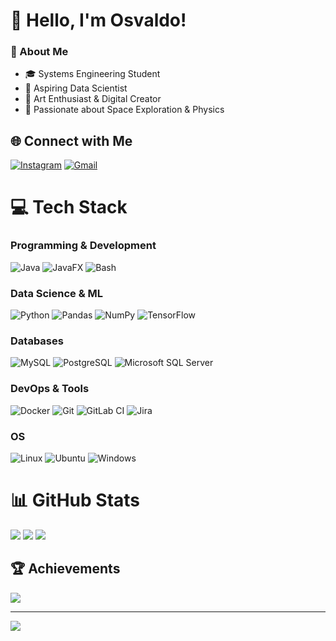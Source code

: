 # 👋 Hello, I'm Osvaldo!

### 💫 About Me
- 🎓 Systems Engineering Student 
- 🌱 Aspiring Data Scientist 
- 🎨 Art Enthusiast & Digital Creator
- 🚀 Passionate about Space Exploration & Physics

## 🌐 Connect with Me
[![Instagram](https://img.shields.io/badge/Instagram-%23E4405F.svg?logo=Instagram&logoColor=white)](https://instagram.com/osvi.dev) 
[![Gmail](https://img.shields.io/badge/Gmail-D14836?logo=gmail&logoColor=white)](mailto:joseconstantino987@gmail.com)

# 💻 Tech Stack
### Programming & Development
![Java](https://img.shields.io/badge/java-%23ED8B00.svg?logo=openjdk&logoColor=white)
![JavaFX](https://img.shields.io/badge/javafx-%23FF0000.svg?logo=javafx&logoColor=white)
![Bash](https://img.shields.io/badge/bash-%23121011.svg?logo=gnu-bash&logoColor=white)

### Data Science & ML
![Python](https://img.shields.io/badge/python-3670A0?logo=python&logoColor=ffdd54)
![Pandas](https://img.shields.io/badge/pandas-%23150458.svg?logo=pandas&logoColor=white)
![NumPy](https://img.shields.io/badge/numpy-%23013243.svg?logo=numpy&logoColor=white)
![TensorFlow](https://img.shields.io/badge/TensorFlow-%23FF6F00.svg?logo=TensorFlow&logoColor=white)

### Databases
![MySQL](https://img.shields.io/badge/mysql-4479A1.svg?logo=mysql&logoColor=white)
![PostgreSQL](https://img.shields.io/badge/postgres-%23316192.svg?logo=postgresql&logoColor=white)
![Microsoft SQL Server](https://img.shields.io/badge/MSSQL-%23CC2927.svg?logo=microsoft-sql-server&logoColor=white)

### DevOps & Tools
![Docker](https://img.shields.io/badge/docker-%230db7ed.svg?logo=docker&logoColor=white)
![Git](https://img.shields.io/badge/git-%23F05033.svg?logo=git&logoColor=white)
![GitLab CI](https://img.shields.io/badge/gitlab%20CI-%23181717.svg?logo=gitlab&logoColor=white)
![Jira](https://img.shields.io/badge/jira-%230A0FFF.svg?logo=jira&logoColor=white)

### OS 
![Linux](https://img.shields.io/badge/Linux-000?style=for-the-badge&logo=linux&logoColor=FCC624)
![Ubuntu](https://img.shields.io/badge/Ubuntu-35495E?style=for-the-badge&logo=ubuntu&logoColor=2CA5E0)
![Windows](https://img.shields.io/badge/Windows-000?style=for-the-badge&logo=windows&logoColor=2CA5E0)



# 📊 GitHub Stats
![](https://github-readme-stats.vercel.app/api?username=osvi-dev&theme=dark&hide_border=true&include_all_commits=true&count_private=true)
![](https://github-readme-streak-stats.herokuapp.com/?user=osvi-dev&theme=dark&hide_border=true)
![](https://github-readme-stats.vercel.app/api/top-langs/?username=osvi-dev&theme=dark&hide_border=true&include_all_commits=true&count_private=true&layout=compact)

## 🏆 Achievements
![](https://github-profile-trophy.vercel.app/?username=osvi-dev&theme=radical&no-frame=true&margin-w=4)

---
[![](https://visitcount.itsvg.in/api?id=osvi-dev&label=Profile%20Views&color=0&icon=5&pretty=true)](https://visitcount.itsvg.in)
